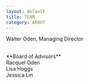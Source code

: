 ```yaml
---
layout: default
title: TEAM
category: ABOUT
---
```


Walter Oden, Managing Director

<br>
**Board of Advisors**
<br>Racquel Oden
<br>Lisa Hoggs
<br>Jessica Lin
